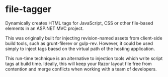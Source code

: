 file-tagger
===========

Dynamically creates HTML tags for JavaScript, CSS or other file-based elements in an ASP.NET MVC project.

This was originally built for injecting revision-named assets from client-side build tools, such as grunt-filerev or gulp-rev.  However, it could be used simply to inject tags baesd on the virtual path of the hosting application.

This run-time technique is an alternative to injection tools which write script tags at build time. Ideally, this will keep your Razor layout file free from contention and merge conflicts when working with a team of developers.
